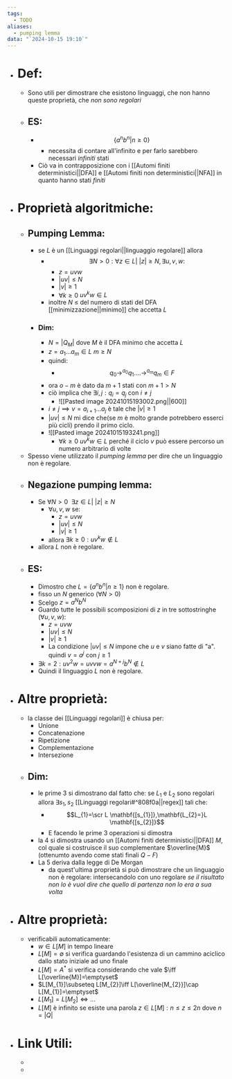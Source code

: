 ```yaml
---
tags:
  - TODO
aliases:
  - pumping lemma
data: "`2024-10-15 19:10`"
---
```

- # Def:
	- Sono utili per dimostrare che esistono linguaggi, che non hanno queste proprietà, che _non sono regolari_
	- ## ES:
		- $$\{a^{n}b^{n}|n\ge 0\}$$
			- necessita di contare all'infinito e per farlo sarebbero necessari _infiniti_ stati 
		- Ciò va in contrapposizione con i [[Automi finiti deterministici||DFA]] e [[Automi finiti non deterministici||NFA]] in quanto hanno stati _finiti_ 
- # Proprietà algoritmiche:
	- ## Pumping Lemma:
		- se $L$ è un [[Linguaggi regolari||linguaggio regolare]] allora 
			- $$\exists N>0: \forall z\in L | \ |z| \geq N, \exists u,v,w:$$
				- $z=uvw$
				- $|uv|\le N$
				- $|v|\ge 1$ 
				- $\forall k\ge 0$    $uv^{k}w\in L$ 
			- inoltre $N$ $\leq$ del numero di stati del DFA [[minimizzazione||minimo]] che accetta $L$ 
		- ### Dim:
			- $N=|Q_{M}|$ dove $M$ è il DFA minimo che accetta $L$ 
			- $z=a_{1}...a_{m}\in L$ $m\geq N$
			- quindi: 
				- $$q_{0}\to^{a_{0}}q_{1}....\to^{a_{m}}q_{m}\in F$$ 
			- ora $o-m$ è dato da $m+1$ stati con $m+1>N$
			- ciò implica che $\exists i,j: q_{i}=q_{j}$  con $i\ne j$ 
				- ![[Pasted image 20241015193002.png||600]] 
			- $i\ne j \implies v=a_{i+1}...a_{j}$ è tale che $|v| \geq 1$ 
			- $|uv|\le N$ mi dice che(se $m$ è molto grande potrebbero esserci più cicli) prendo il primo ciclo.
			- ![[Pasted image 20241015193241.png]]
				- $\forall k\ge 0$   $uv^{k}w\in L$ perché il ciclo $v$ può essere percorso un numero arbitrario di volte 
	- Spesso viene utilizzato il _pumping lemma_ per dire che un linguaggio non è regolare. 
	- ## Negazione pumping lemma:
		- Se $\forall N>0 \ \ \exists z \in L| \ |z|\geq N$
			- $\forall u,v,w$ se:
				- $z=uvw$
				- $|uv|\le N$
				- $|v|\ge 1$
			- allora $\exists k\ge 0: uv^{k}w \notin L$ 
		- allora $L$ non è regolare.
	- ## ES:
		- Dimostro che $L=\{a^{n}b^{n}|n\ge 1\}$ non è regolare.
		- fisso un $N$ generico $(\forall N >0)$
		- Scelgo $z=a^{N}b^{N}$
		- Guardo tutte le possibili scomposizioni di $z$ in tre sottostringhe $(\forall u,v,w):$
			- $z=uvw$
			- $|uv|\le N$
			- $|v|\ge 1$ 
			- La condizione $|uv|\le N$ impone che $u$ e $v$ siano fatte di "a". quindi $v=a^{j}$ con $j\geq 1$ 
		- $\exists k =2: uv^{2}w=uvvw=a^{N+j}b^{N}\notin L$ 
		- Quindi il linguaggio $L$ non è regolare. 
- # Altre proprietà:
	- la classe dei [[Linguaggi regolari]] è chiusa per:
		- Unione
		- Concatenazione
		- Ripetizione
		- Complementazione
		- Intersezione
	- ## Dim:
		- le prime 3 si dimostrano dal fatto che: se $L_{1}$ e $L_{2}$ sono regolari allora $\exists s_{1}, s_{2}$ [[Linguaggi regolari#^808f0a||regex]] tali che:
			- $$L_{1}=\scr L \mathbf{[s_{1}]},\mathbf{L_{2}=}L \mathbf{[s_{2}]}$$ 
			- E facendo le prime 3 operazioni si dimostra
		- la 4 si dimostra usando un [[Automi finiti deterministici||DFA]] $M$, col quale si costruisce il suo complementare $\overline{M}$ (ottenumto avendo come stati finali $Q - F$) 
		- La 5 deriva dalla legge di De Morgan
			- da quest'ultima proprietà si può dimostrare che un linguaggio non è regolare: intersecandolo con uno regolare _se il risultato non lo è vuol dire che quello di partenza non lo era a sua volta_
- # Altre proprietà:
	- verificabili automaticamente:
		- $w\in L[M]$ in tempo lineare
		- $L[M]=\emptyset$  si verifica guardando l'esistenza di un cammino aciclico dallo stato iniziale ad uno finale
		- $L[M]=A^{*}$ si verifica considerando che vale $\iff L[\overline{M}]=\emptyset$
		- $L[M_{1}]\subseteq L[M_{2}]\iff L[\overline{M_{2}}]\cap L[M_{1}]=\emptyset$
		- $L[M_{1}]=L[M_{2}]\iff ...$
		- $L[M]$ è infinito se esiste una parola $z\in L[M]: n\leq z\leq2n$ dove $n=|Q|$
- # Link Utili:
	- 
	- 